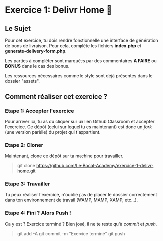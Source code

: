 # Exercice 1: Delivr Home 🚚

## Le Sujet

Pour cet exercice, tu dois rendre fonctionnelle une interface de génération de bons de livraison. Pour cela, complète les fichiers **index.php** et **generate-delivery-form.php**.

Les parties à compléter sont marquées par des commentaires **A FAIRE** ou **BONUS** dans le cas des bonus.

Les ressources nécessaires comme le style sont déjà présentes dans le dossier "assets".

## Comment réaliser cet exercice ?

### Etape 1: Accepter l'exercice

Pour arriver ici, tu as du cliquer sur un lien Github Classroom et accepter l'exercice. Ce dépôt (celui sur lequel tu es maintenant) est donc un _fork_ (une version parèlle) du projet qui t'appartient.

### Etape 2: Cloner

Maintenant, clone ce dépôt sur ta machine pour travailler.

> git clone https://github.com/Le-Bocal-Academy/exercice-1-delivr-home.git

### Etape 3: Travailler

Tu peux réaliser l'exercice, n'oublie pas de placer le dossier correctement dans ton environnement de travail (WAMP, MAMP, XAMP, etc...).

### Etape 4: Fini ? Alors Push !

Ca y est ? Exercice terminé ? Bien joué, il ne te reste qu'à _commit_ et _push_.

> git add -A
> git commit -m "Exercice terminé"
> git push
